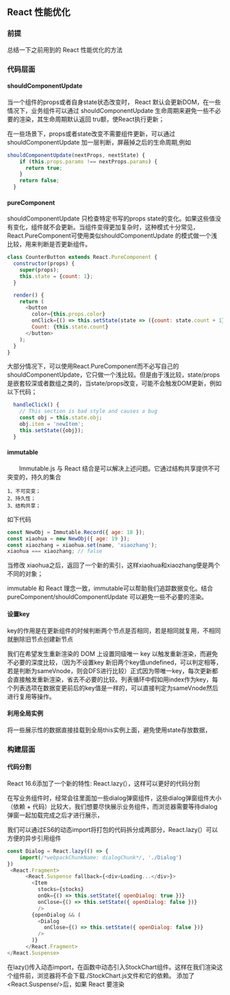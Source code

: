 ## React 性能优化
### 前提
总结一下之前用到的 React 性能优化的方法
### 代码层面
#### shouldComponentUpdate

当一个组件的props或者自身state状态改变时， React 默认会更新DOM，在一些情况下，业务组件可以通过 shouldComponentUpdate 生命周期来避免一些不必要的渲染，其生命周期默认返回 tru额，使React执行更新；

在一些场景下，props或者state改变不需要组件更新，可以通过 shouldComponentUpdate 加一层判断，屏蔽掉之后的生命周期,例如
```javascript
shouldComponentUpdate(nextProps, nextState) {
    if (this.props.params !== nextProps.params) {
      return true;
    }
    return false;
  }
```
#### pureComponent

shouldComponentUpdate 只检查特定书写的props state的变化。如果这些值没有变化，组件就不会更新。当组件变得更加复杂时，这种模式十分常见，React.PureComponent可使用类似shouldComponentUpdate 的模式做一个浅比较，用来判断是否更新组件。
```javascript
class CounterButton extends React.PureComponent {
  constructor(props) {
    super(props);
    this.state = {count: 1};
  }

  render() {
    return (
      <button
        color={this.props.color}
        onClick={() => this.setState(state => ({count: state.count + 1}))}>
        Count: {this.state.count}
      </button>
    );
  }
}
```
大部分情况下，可以使用React.PureComponent而不必写自己的shouldComponentUpdate，它只做一个浅比较。但是由于浅比较，state/props是嵌套较深或者数组之类的，当state/props改变，可能不会触发DOM更新，例如以下代码；
```javascript
  handleClick() {
    // This section is bad style and causes a bug
    const obj = this.state.obj;
    obj.item = 'newItem';
    this.setState({obj});
  }
```
#### immutable
　　Immutable.js 与 React 结合是可以解决上述问题。它通过结构共享提供不可突变的，持久的集合

	1、不可突变；
	2、持久性；
	3、结构共享；
  如下代码
```javascript
const NewObj = Immutable.Record({ age: 18 });
const xiaohua = new NewObj({ age: 19 });
const xiaozhang = xiaohua.set(name, 'xiaozhang');
xiaohua === xiaozhang; // false
```
当修改 xiaohua之后，返回了一个新的索引，这样xiaohua和xiaozhang便是两个不同的对象；

immutable 和 React 理念一致，immutable可以帮助我们追踪数据变化。结合 pureComponent/shouldComponentUpdate 可以避免一些不必要的渲染。

#### 设置key

key的作用是在更新组件的时候判断两个节点是否相同，若是相同就复用，不相同就删除旧节点创建新节点

我们在希望发生重新渲染的 DOM 上设置同级唯一 key 以触发重新渲染，而避免不必要的深度比较，（因为不设置key 新旧两个key值undefined，可以判定相等， 若是判断为sameVnode，则会DFS进行比较）正式因为带唯一key，每次更新都会直接触发重新渲染，省去不必要的比较。列表循环中假如用index作为key，每个列表选项在数据变更前后的key值是一样的，可以直接判定为sameVnode然后进行复用等操作。

#### 利用全局实例

将一些展示性的数据直接挂载到全局this实例上面，避免使用state存放数据，
### 构建层面
#### 代码分割
React 16.6添加了一个新的特性: React.lazy(），这样可以更好的代码分割

在写业务组件时，经常会往里面加一些dialog弹窗组件，这些dialog弹窗组件大小（依赖 + 代码）比较大，我们想要尽快展示业务组件，而浏览器需要等待dialog弹窗一起加载完成之后才进行展示，

我们可以通过ES6的动态import将打包的代码拆分成两部分，React.lazy(）可以方便的异步引用组件

```javascript
const Dialog = React.lazy(() => {
	import(/*webpackChunkName: dialogChunk*/, './Dialog')
})
 <React.Fragment>
      <React.Suspense fallback={<div>Loading...</div>}>
        <Item
          stocks={stocks}
          onOk={() => this.setState({ openDialog: true })}
          onClose={() => this.setState({ openDialog: false })}
          />
        {openDialog && (
          <Dialog
            onClose={() => this.setState({ openDialog: false })}
          />
        )}
      </React.Fragment>
</React.Suspense>
```

在lazy()传入动态import，在函数中动态引入StockChart组件。这样在我们渲染这个组件前，浏览器将不会下载./StockChart.js文件和它的依赖。
添加了<React.Suspense/>后，如果 React 要渲染 <Dialog /> 组件时，组件依赖的代码还没下载好，它将会渲染fallback属性传入的值，当全部子节点依赖的代码都准备好后，才会去渲染子节点内容。


如果我们不想看到经常看到Loading组件，我们还可以利用预渲染的原理
```javascript
const asyncDialog = import("./Dialog");
const Dialog = React.lazy(() => asyncDialog);
```
当我们调用dynamic imoprt时，组件就会开始加载，并且它不会阻塞<Item />业务组件的加载。这样当点击出弹窗的时候，说不定弹窗组件已经加载好，这样就不会出现Loading组件了。

我们还可以将预加载抽离出一种方法，这样的话代码会更加优美；

#### 按需加载依赖
一些依赖的UI库，比如Element UI， AntD等，其采用ES6模块化思想，这样可以结合 wepack 配置，做到按需加载，减少代码大小，加快页面渲染速度，优化整体性能。

### 总结

个人觉得React性能优化是还是挺复杂的一项工作，不仅仅需要良好的代码习惯，也需要对前沿知识保持敏锐，因为技术进步，可能会解决掉之前遗留的问题。

